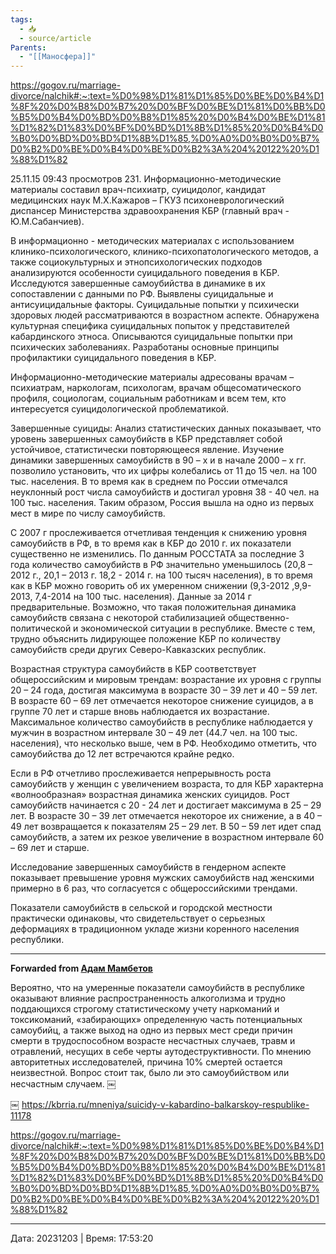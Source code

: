 ```yaml
---
tags:
  - 📥
  - source/article
Parents:
  - "[[Маносфера]]"
---
```

https://gogov.ru/marriage-divorce/nalchik#:~:text=%D0%98%D1%81%D1%85%D0%BE%D0%B4%D1%8F%20%D0%B8%D0%B7%20%D0%BF%D0%BE%D1%81%D0%BB%D0%B5%D0%B4%D0%BD%D0%B8%D1%85%20%D0%B4%D0%BE%D1%81%D1%82%D1%83%D0%BF%D0%BD%D1%8B%D1%85%20%D0%B4%D0%B0%D0%BD%D0%BD%D1%8B%D1%85,%D0%A0%D0%B0%D0%B7%D0%B2%D0%BE%D0%B4%D0%BE%D0%B2%3A%204%20122%20%D1%88%D1%82

25.11.15 09:43  просмотров 231.
Информационно-методические материалы составил врач-психиатр, суицидолог, кандидат медицинских наук М.Х.Кажаров – ГКУЗ психоневрологический диспансер Министерства здравоохранения КБР (главный врач - Ю.М.Сабанчиев).

В информационно - методических материалах с использованием клинико-психологического, клинико-психопатологического методов, а также социокультурных и этнопсихологических подходов анализируются особенности суицидального поведения в КБР. Исследуются  завершенные самоубийства в динамике в их сопоставлении с данными по РФ. Выявлены суицидальные и антисуицидальные факторы. Суицидальные попытки у психически здоровых людей рассматриваются в возрастном аспекте. Обнаружена культурная специфика  суицидальных попыток у представителей кабардинского этноса. Описываются суицидальные попытки при психических заболеваниях. Разработаны основные принципы профилактики суицидального поведения в КБР.

Информационно-методические материалы адресованы врачам – психиатрам, наркологам, психологам, врачам общесоматического профиля, социологам, социальным работникам и всем тем, кто интересуется суицидологической проблематикой.

Завершенные суициды:
Анализ статистических данных показывает, что уровень завершенных самоубийств в КБР представляет собой устойчивое, статистически повторяющееся явление. Изучение динамики завершенных самоубийств в 90 – х и в начале 2000 – х гг. позволило установить, что их цифры колебались от 11 до 15 чел. на 100 тыс. населения. В то время как в среднем по России отмечался неуклонный рост числа самоубийств и достигал уровня  38 - 40 чел. на   100 тыс. населения. Таким образом, Россия вышла на одно из первых мест в мире по числу самоубийств.

С  2007 г  прослеживается отчетливая тенденция к снижению уровня самоубийств в РФ, в то время как в КБР до 2010 г. их показатели существенно не изменились. По данным РОССТАТА за последние  3 года количество самоубийств  в РФ значительно уменьшилось  (20,8 – 2012 г., 20,1 – 2013 г. 18,2 - 2014 г. на 100 тысяч населения), в то время как в КБР можно говорить об их умеренном снижении (9,3-2012 ,9,9-2013,  7,4-2014 на 100 тыс. населения). Данные за 2014 г предварительные. Возможно, что такая положительная динамика самоубийств связана с некоторой стабилизацией общественно-политической и экономической ситуации в республике. Вместе с тем, трудно объяснить лидирующее положение КБР по количеству самоубийств среди других  Северо-Кавказских республик. 

Возрастная структура самоубийств в КБР соответствует общероссийским и мировым трендам: возрастание их уровня с группы 20 – 24 года, достигая максимума в возрасте 30 – 39 лет и 40 – 59 лет. В возрасте 60 – 69 лет отмечается некоторое снижение суицидов, а в группе 70 лет и старше вновь наблюдается их возрастание. Максимальное количество самоубийств в республике наблюдается у мужчин в возрастном интервале 30 – 49 лет (44.7 чел. на 100 тыс. населения), что несколько выше, чем в РФ. Необходимо отметить, что самоубийства до 12 лет встречаются крайне редко.

Если в РФ отчетливо прослеживается непрерывность роста самоубийств у женщин с увеличением возраста, то для КБР характерна «волнообразная»  возрастная динамика женских суицидов. Рост самоубийств начинается с 20 -  24 лет и достигает максимума в 25 – 29 лет. В возрасте 30 – 39 лет отмечается некоторое их снижение, а в 40 – 49 лет возвращается к показателям 25 – 29 лет. В 50 – 59 лет идет спад самоубийств, а затем их резкое увеличение в возрастном интервале 60 – 69 лет и старше.

Исследование завершенных самоубийств в гендерном аспекте показывает превышение уровня мужских самоубийств над женскими примерно в 6 раз, что согласуется с общероссийскими трендами.

Показатели самоубийств в сельской и городской местности практически одинаковы, что свидетельствует о серьезных деформациях в традиционном укладе жизни коренного населения республики.




***

**Forwarded from [Адам Мамбетов](https://t.me/Adammambetov)**

Вероятно, что на умеренные показатели самоубийств в республике оказывают влияние распространенность алкоголизма и трудно поддающихся строгому статистическому учету наркоманий и токсикоманий, «забирающих» определенную часть потенциальных самоубийц, а также выход на одно из первых мест среди причин смерти в трудоспособном возрасте несчастных случаев, травм и отравлений, несущих в себе черты аутодеструктивности. По мнению авторитетных исследователей, причина 10% смертей остается неизвестной. Вопрос стоит так, было ли   это самоубийством или несчастным случаем.
￼

￼
https://kbrria.ru/mneniya/suicidy-v-kabardino-balkarskoy-respublike-11178

https://gogov.ru/marriage-divorce/nalchik#:~:text=%D0%98%D1%81%D1%85%D0%BE%D0%B4%D1%8F%20%D0%B8%D0%B7%20%D0%BF%D0%BE%D1%81%D0%BB%D0%B5%D0%B4%D0%BD%D0%B8%D1%85%20%D0%B4%D0%BE%D1%81%D1%82%D1%83%D0%BF%D0%BD%D1%8B%D1%85%20%D0%B4%D0%B0%D0%BD%D0%BD%D1%8B%D1%85,%D0%A0%D0%B0%D0%B7%D0%B2%D0%BE%D0%B4%D0%BE%D0%B2%3A%204%20122%20%D1%88%D1%82

---

Дата: 20231203 | Время: 17:53:20
